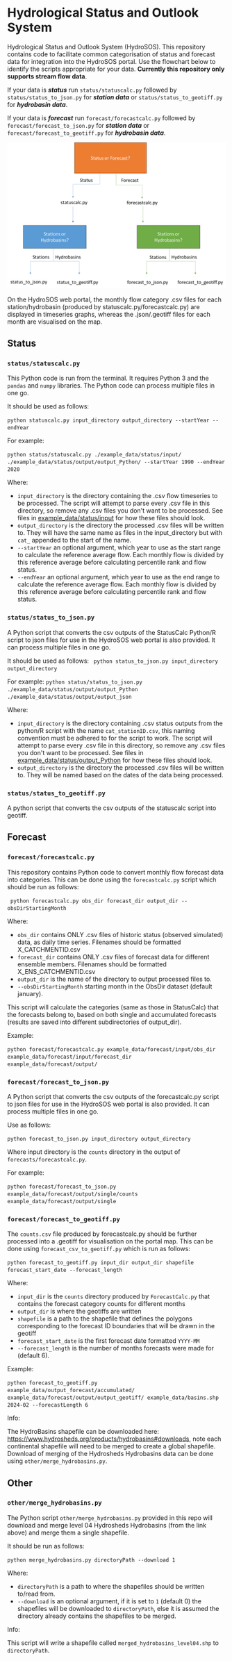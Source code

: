 # Hydrological Status and Outlook System

Hydrological Status and Outlook System (HydroSOS). This repository contains code to facilitate common categorisation of status and forecast data for integration into the HydroSOS portal.
Use the flowchart below to identify the scripts appropriate for your data. **Currently this repository only supports **stream flow** data**. 

If your data is ***status*** run ```status/statuscalc.py``` followed by ```status/status_to_json.py``` for ***station data*** or ```status/status_to_geotiff.py``` for ***hydrobasin data***.

If your data is ***forecast*** run ```forecast/forecastcalc.py``` followed by ```forecast/forecast_to_json.py``` for ***station data*** or ```forecast/forecast_to_geotiff.py``` for ***hydrobasin data***.

![Code flowchart](flowchart.png)

On the HydroSOS web portal, the monthly flow category .csv files for each station/hydrobasin (produced by statuscalc.py/forecastcalc.py) are displayed in timeseries graphs, whereas the .json/.geotiff files for each month are visualised on the map. 

## Status  

### ```status/statuscalc.py```
This Python code is run from the terminal. It requires Python 3 and the ```pandas``` and ```numpy``` libraries. 
The Python code can process multiple files in one go. 

It should be used as follows:


``` python statuscalc.py input_directory output_directory --startYear --endYear ```

For example: 

``` python status/statuscalc.py ./example_data/status/input/ ./example_data/status/output/output_Python/ --startYear 1990 --endYear 2020 ```


Where:
*  ```input_directory``` is the directory containing the .csv flow timeseries to be processed. The script will attempt to parse every .csv file in this directory, so remove any .csv files you don't want to be processed. See files in [example_data/status/input](./example_data/status/input) for how these files should look.
* ```output_directory``` is the directory the processed .csv files will be written to. They will have the same name as files in the input_directory but with ```cat_``` appended to the start of the name.
* ```--startYear``` an optional argument, which year to use as the start range to calculate the reference average flow. Each monthly flow is divided by this reference average before calculating percentile rank and flow status.
* ```--endYear``` an optional argument, which year to use as the end range to calculate the reference average flow. Each monthly flow is divided by this reference average before calculating percentile rank and flow status. 

### ```status/status_to_json.py```
A Python script that converts the csv outputs of the StatusCalc Python/R script to json files for use in the HydroSOS web portal is also provided. It can process multiple files in one go.

 It should be used as follows: 
``` python status_to_json.py input_directory output_directory```

For example: 
```python status/status_to_json.py ./example_data/status/output/output_Python ./example_data/status/output/output_json```

Where:
*  ```input_directory``` is the directory containing .csv status outputs from the python/R script with the name ```cat_stationID.csv```, this naming convention must be adhered to for the script to work. The script will attempt to parse every .csv file in this directory, so remove any .csv files you don't want to be processed. See files in [example_data/status/output_Python](./example_data/status/output_Python) for how these files should look.
* ```output_directory``` is the directory the processed .csv files will be written to. They will be named based on the dates of the data being processed. 



### ```status/status_to_geotiff.py```
A python script that converts the csv outputs of the statuscalc script into geotiff.

## Forecast

### ```forecast/forecastcalc.py```

This repository contains Python code to convert monthly flow forecast data into categories. This can be done using the ```forecastcalc.py``` script which should be run as follows: 

``` python forecastcalc.py obs_dir forecast_dir output_dir --obsDirStartingMonth```

Where:

* ```obs_dir``` contains ONLY .csv files of historic status (observed simulated) data, as daily time series. Filenames should be formatted X_CATCHMENTID.csv
* ``forecast_dir`` contains ONLY .csv files of forecast data for different ensemble members. Filenames should be formatted X_ENS_CATCHMENTID.csv
* ```output_dir``` is the name of the directory to output processed files to.
* ```--obsDirStartingMonth``` starting month in the ObsDir dataset (default january).

This script will calculate the categories (same as those in StatusCalc) that the forecasts belong to, based on both single and accumulated forecasts (results are saved into different subdirectories of output_dir).

Example: 

```python forecast/forecastcalc.py example_data/forecast/input/obs_dir example_data/forecast/input/forecast_dir  example_data/forecast/output/```

### ```forecast/forecast_to_json.py```

A Python script that converts the csv outputs of the forecastcalc.py script to json files for use in the HydroSOS web portal is also provided. It can process multiple files in one go.

Use as follows:

```python forecast_to_json.py input_directory output_directory```

Where input directory is the ```counts``` directory in the output of ```forecasts/forecastcalc.py```.

For example:

```python forecast/forecast_to_json.py example_data/forecast/output/single/counts example_data/forecast/output/single```

### ```forecast/forecast_to_geotiff.py```

The ```counts.csv``` file produced by forecastcalc.py should be further processed into a .geotiff for visualisation on the portal map. This can be done using ```forecast_csv_to_geotiff.py``` which is run as follows:

```python forecast_to_geotiff.py input_dir output_dir shapefile forecast_start_date --forecast_length```

Where:
*  ```input_dir``` is the ```counts``` directory produced by ```ForecastCalc.py``` that contains the forecast category counts for different months
* ```output_dir``` is where the geotiffs are written
* ```shapefile``` is a path to the shapefile that defines the polygons corresponding to the forecast ID boundaries that will be drawn in the geotiff
*  ```forecast_start_date``` is the first forecast date formatted ```YYYY-MM``` 
*  ```--forecast_length``` is the number of months forecasts were made for (default 6).

Example: 

```python forecast_to_geotiff.py example_data/output_forecast/accumulated/ example_data/forecast/output/output_geotiff/ example_data/basins.shp 2024-02 --forecastLength 6```

Info:

The HydroBasins shapefile can be downloaded here: https://www.hydrosheds.org/products/hydrobasins#downloads, note each continental shapefile will need to be merged to create a global shapefile. Download of merging of the Hydrosheds Hydrobasins data can be done using ```other/merge_hydrobasins.py```. 

## Other

### ```other/merge_hydrobasins.py```

The Python script ```other/merge_hydrobasins.py``` provided in this repo will download and merge level 04 Hydrosheds Hydrobasins (from the link above) and merge them a single shapefile. 

It should be run as follows:

```python merge_hydrobasins.py directoryPath --download 1```

Where: 

* ```directoryPath``` is a path to where the shapefiles should be written to/read from.
* ```--download``` is an optional argument, if it is set to ```1``` (default 0) the shapefiles will be downloaded to ```directoryPath```, else it is assumed the directory already contains the shapefiles to be merged.

Info:

This script will write a shapefile called ```merged_hydrobasins_level04.shp``` to ```directoryPath```. 

